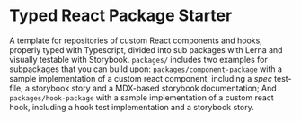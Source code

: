 # Typed React Package Starter

A template for repositories of custom React components and hooks, properly typed with Typescript, divided
into sub packages with Lerna and visually testable with Storybook. ``packages/`` includes two examples for 
subpackages that you can build upon: ``packages/component-package`` with a sample implementation of a custom 
react component, including a *spec* test-file, a storybook story and a MDX-based storybook documentation; And
``packages/hook-package`` with a sample implementation of a custom react hook, including a hook test implementation
and a storybook story.
